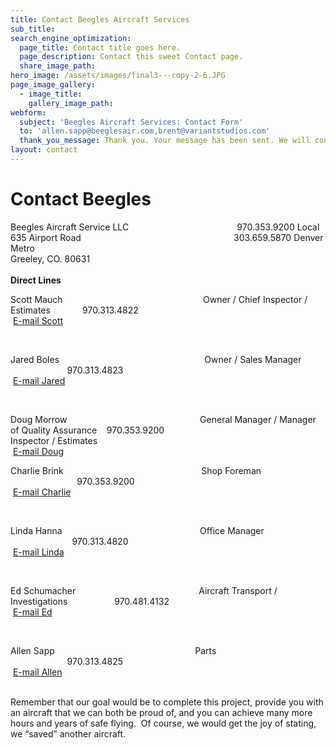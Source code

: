```yaml
---
title: Contact Beegles Aircraft Services
sub_title:
search_engine_optimization:
  page_title: Contact title goes here.
  page_description: Contact this sweet Contact page.
  share_image_path:
hero_image: /assets/images/final3---copy-2-6.JPG
page_image_gallery:
  - image_title:
    gallery_image_path:
webform:
  subject: 'Beegles Aircraft Services: Contact Form'
  to: 'allen.sapp@beeglesair.com,brent@variantstudios.com'
  thank_you_message: Thank you. Your message has been sent. We will contact you shortly.
layout: contact
---
```


# Contact Beegles

Beegles Aircraft Service LLC&nbsp; &nbsp; &nbsp; &nbsp; &nbsp; &nbsp; &nbsp; &nbsp; &nbsp; &nbsp; &nbsp; &nbsp; &nbsp; &nbsp; &nbsp; &nbsp; &nbsp; &nbsp; &nbsp; &nbsp; &nbsp; &nbsp; 970.353.9200 Local<br>635 Airport Road&nbsp; &nbsp; &nbsp; &nbsp; &nbsp; &nbsp; &nbsp; &nbsp; &nbsp; &nbsp; &nbsp; &nbsp; &nbsp; &nbsp; &nbsp; &nbsp; &nbsp; &nbsp; &nbsp; &nbsp; &nbsp; &nbsp; &nbsp; &nbsp; &nbsp; &nbsp; &nbsp; &nbsp; &nbsp; &nbsp; &nbsp; 303.659.5870 Denver Metro&nbsp;<br>Greeley, CO. 80631<br><br>**Direct Lines**

Scott Mauch&nbsp; &nbsp; &nbsp; &nbsp; &nbsp; &nbsp; &nbsp; &nbsp; &nbsp; &nbsp; &nbsp; &nbsp; &nbsp; &nbsp; &nbsp; &nbsp; &nbsp; &nbsp; &nbsp; &nbsp; &nbsp; &nbsp; &nbsp; &nbsp; &nbsp; &nbsp; &nbsp; &nbsp; &nbsp;Owner / Chief Inspector / Estimates&nbsp; &nbsp; &nbsp; &nbsp; &nbsp; &nbsp; &nbsp;970.313.4822<br>&nbsp;[E-mail Scott](mailto:scott.mauch@beeglesair.com)

&nbsp;&nbsp;&nbsp;

Jared Boles&nbsp; &nbsp; &nbsp; &nbsp; &nbsp; &nbsp; &nbsp; &nbsp; &nbsp; &nbsp; &nbsp; &nbsp; &nbsp; &nbsp; &nbsp; &nbsp; &nbsp; &nbsp; &nbsp; &nbsp; &nbsp; &nbsp; &nbsp; &nbsp; &nbsp; &nbsp; &nbsp; &nbsp; &nbsp; &nbsp;Owner / Sales Manager&nbsp; &nbsp; &nbsp; &nbsp; &nbsp; &nbsp; &nbsp; &nbsp; &nbsp; &nbsp; &nbsp; &nbsp; &nbsp; &nbsp; &nbsp; &nbsp; &nbsp;970.313.4823<br>&nbsp;[E-mail Jared](mailto:jared.boles@baspartsales.com)

&nbsp;&nbsp;&nbsp;

Doug Morrow&nbsp; &nbsp; &nbsp; &nbsp; &nbsp; &nbsp; &nbsp; &nbsp; &nbsp; &nbsp; &nbsp; &nbsp; &nbsp; &nbsp; &nbsp; &nbsp; &nbsp; &nbsp; &nbsp; &nbsp; &nbsp; &nbsp; &nbsp; &nbsp; &nbsp; &nbsp; &nbsp; General Manager / Manager of Quality Assurance &nbsp; &nbsp;970.353.9200&nbsp; &nbsp; &nbsp; &nbsp; &nbsp; &nbsp; &nbsp; &nbsp; &nbsp; &nbsp; &nbsp; &nbsp; &nbsp; &nbsp; &nbsp; &nbsp; &nbsp; &nbsp; &nbsp; &nbsp; &nbsp; &nbsp; &nbsp; &nbsp; &nbsp; &nbsp; Inspector / Estimates<br>&nbsp;[E-mail Doug](mailto:doug.morrow@beeglesair.com)

Charlie Brink&nbsp; &nbsp; &nbsp; &nbsp; &nbsp; &nbsp; &nbsp; &nbsp; &nbsp; &nbsp; &nbsp; &nbsp; &nbsp; &nbsp; &nbsp; &nbsp; &nbsp; &nbsp; &nbsp; &nbsp; &nbsp; &nbsp; &nbsp; &nbsp; &nbsp; &nbsp; &nbsp; &nbsp; Shop Foreman&nbsp; &nbsp; &nbsp; &nbsp; &nbsp; &nbsp; &nbsp; &nbsp; &nbsp; &nbsp; &nbsp; &nbsp; &nbsp; &nbsp; &nbsp; &nbsp; &nbsp; &nbsp; &nbsp; &nbsp; &nbsp; &nbsp; &nbsp; &nbsp; &nbsp; &nbsp; &nbsp;970.353.9200<br>&nbsp;[E-mail Charlie](mailto:charlie.brink@beeglesair.com)

&nbsp;&nbsp;&nbsp;

Linda Hanna&nbsp; &nbsp; &nbsp; &nbsp; &nbsp; &nbsp; &nbsp; &nbsp; &nbsp; &nbsp; &nbsp; &nbsp; &nbsp; &nbsp; &nbsp; &nbsp; &nbsp; &nbsp; &nbsp; &nbsp; &nbsp; &nbsp; &nbsp; &nbsp; &nbsp; &nbsp; &nbsp; &nbsp; Office Manager&nbsp; &nbsp; &nbsp; &nbsp; &nbsp; &nbsp; &nbsp; &nbsp; &nbsp; &nbsp; &nbsp; &nbsp; &nbsp; &nbsp; &nbsp; &nbsp; &nbsp; &nbsp; &nbsp; &nbsp; &nbsp; &nbsp; &nbsp; &nbsp; &nbsp;970.313.4820<br>&nbsp;[E-mail Linda](mailto:linda.hanna@beeglesair.com)

&nbsp;&nbsp;&nbsp;

Ed Schumacher&nbsp; &nbsp; &nbsp; &nbsp; &nbsp; &nbsp; &nbsp; &nbsp; &nbsp; &nbsp; &nbsp; &nbsp; &nbsp; &nbsp; &nbsp; &nbsp; &nbsp; &nbsp; &nbsp; &nbsp; &nbsp; &nbsp; &nbsp; &nbsp; &nbsp; Aircraft Transport / Investigations&nbsp; &nbsp; &nbsp; &nbsp; &nbsp; &nbsp; &nbsp; &nbsp; &nbsp; &nbsp;970.481.4132<br>&nbsp;[E-mail Ed](mailto:ed.shumacher@beeglesair.com)

&nbsp;&nbsp;&nbsp;

Allen Sapp&nbsp; &nbsp; &nbsp; &nbsp; &nbsp; &nbsp; &nbsp; &nbsp; &nbsp; &nbsp; &nbsp; &nbsp; &nbsp; &nbsp; &nbsp; &nbsp; &nbsp; &nbsp; &nbsp; &nbsp; &nbsp; &nbsp; &nbsp; &nbsp; &nbsp; &nbsp; &nbsp; &nbsp; &nbsp;Parts&nbsp; &nbsp; &nbsp; &nbsp; &nbsp; &nbsp; &nbsp; &nbsp; &nbsp; &nbsp; &nbsp; &nbsp; &nbsp; &nbsp; &nbsp; &nbsp; &nbsp; &nbsp; &nbsp; &nbsp; &nbsp; &nbsp; &nbsp; &nbsp; &nbsp; &nbsp; &nbsp; &nbsp; &nbsp; &nbsp; &nbsp; &nbsp; &nbsp; &nbsp;970.313.4825<br>&nbsp;[E-mail Allen](mailto:allen.sapp@beeglesair.com)

&nbsp;&nbsp;<br>Remember that our goal would be to complete this project, provide you with an aircraft that we can both be proud of, and you can achieve many more hours and years of safe flying.&nbsp; Of course, we would get the joy of stating, we “saved” another aircraft.